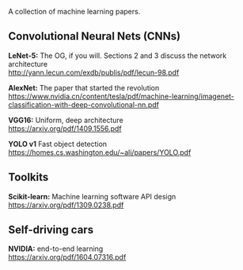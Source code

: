 A collection of machine learning papers.     

## Convolutional Neural Nets (CNNs)   

**LeNet-5:** The OG, if you will. Sections 2 and 3 discuss the network architecture    
http://yann.lecun.com/exdb/publis/pdf/lecun-98.pdf     

**AlexNet:** The paper that started the revolution    
https://www.nvidia.cn/content/tesla/pdf/machine-learning/imagenet-classification-with-deep-convolutional-nn.pdf     

**VGG16:** Uniform, deep architecture     
https://arxiv.org/pdf/1409.1556.pdf

**YOLO v1** Fast object detection   
https://homes.cs.washington.edu/~ali/papers/YOLO.pdf       

## Toolkits
**Scikit-learn:** Machine learning software API design            
https://arxiv.org/pdf/1309.0238.pdf

## Self-driving cars
**NVIDIA:** end-to-end learning        
https://arxiv.org/pdf/1604.07316.pdf       
